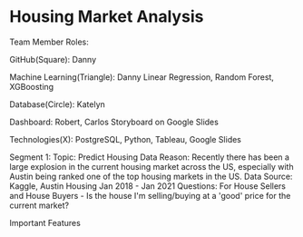 # Housing Market Analysis

Team Member Roles:

GitHub(Square): Danny

Machine Learning(Triangle): Danny
Linear Regression, Random Forest, XGBoosting

Database(Circle): Katelyn


Dashboard: Robert, Carlos
Storyboard on Google Slides

Technologies(X): PostgreSQL, Python, Tableau, Google Slides


Segment 1:
Topic: Predict Housing Data
Reason: Recently there has been a large explosion in the current housing market across the US, especially with Austin being ranked one of the top housing markets in the US.
Data Source: Kaggle, Austin Housing Jan 2018 - Jan 2021
Questions: For House Sellers and House Buyers - Is the house I'm selling/buying at a 'good' price for the current market?


Important Features

